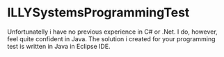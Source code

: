 # ILLYSystemsProgrammingTest
Unfortunatelly i have no previous experience in C# or .Net. I do, however, feel quite confident in Java. 
The solution i created for your programming test is written in Java in Eclipse IDE. 
